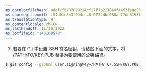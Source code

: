 ```yaml
---
ms.openlocfilehash: adefefb787099214cf17f7b2276a8f44f3fe8e56
ms.sourcegitcommit: f54d01e643f994ce48f0774dbc680ad77dd6193f
ms.translationtype: HT
ms.contentlocale: zh-CN
ms.lasthandoff: 11/10/2022
ms.locfileid: "148160570"
---
```

1. 若要在 Git 中设置 SSH 签名密钥，请粘贴下面的文本，将 /PATH/TO/KEY.PUB 替换为要使用的公钥路径。
  ```bash
  $ git config --global user.signingkey=/PATH/TO/.SSH/KEY.PUB